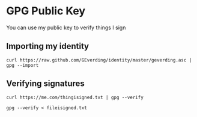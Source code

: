 
# GPG Public Key

You can use my public key to verify things I sign

## Importing my identity

    curl https://raw.github.com/GEverding/identity/master/geverding.asc | gpg --import

## Verifying signatures

    curl https://me.com/thingisigned.txt | gpg --verify

    gpg --verify < fileisigned.txt


